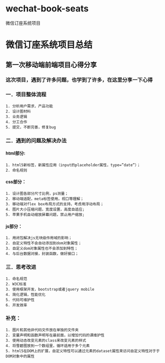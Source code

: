 # wechat-book-seats
微信订座系统项目
# 微信订座系统项目总结
## 第一次移动端前端项目心得分享
### 这次项目，遇到了许多问题，也学到了许多，在这里分享一下心得  
### 一．项目整体流程
	1. 分析用户需求，产品功能
	2. 设计图材料
	3. 业务逻辑
	4. 分工合作
	5. 提交，不断完善，修复bug
### 二．遇到的问题及解决办法
#### html部分:
	1. html5新标签，新属性应用（input的placeholder属性，type=”date”）；
	2. 命名规则
#### css部分：
	1. 设计图各部分尺寸比例，ps测量；
	2. 移动端适配，meta标签使用，视口等理解；
	3. 移动端对flex box布局方式的支持，考虑用浮动布局；
	4. 图片大小压缩问题，宽度设置，高度自适应;
	5. 苹果手机自动缩放屏幕问题，禁止用户缩放;
#### js部分：
	1. 用闭包解决js无块级作用域的影响；
	2. 自定义特性不会自动添加到dom对象属性；
	3. 自定义dom对象属性也不会添加到特性；
	4. 与后台数据对接，封装函数，做好接口；
### 三．思考改进
	1. 命名规范
	2. W3C标准
	3. 使用框架开发，bootstrap或者jquery mobile
	4. 简化逻辑，性能优化
	5. 代码可维护性
	6. 开发效率
### 补充：
	1. 图片和其他非代码文件放在单独的文件夹
	2. 变量声明和函数声明写在最前面，以增加代码的课维护性
	3. 使用动态改变元素的class来改变元素的样式
	4. 将雪碧图放到一个数组里，循环适用于多个元素
	5. html5在DOM上的扩展，自定义特性可以通过元素的dataset属性来访问自定义特性对于于DOM对象中的属性
